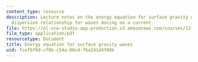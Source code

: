 ```yaml
---
content_type: resource
description: Lecture notes on the energy equation for surface gravity waves and the
  dispersion relationship for waves moving on a current.
file: https://ol-ocw-studio-app-production.s3.amazonaws.com/courses/12-802-wave-motion-in-the-ocean-and-the-atmosphere-spring-2008/fcef6f0dcf0bc54a80cdf6a2d1d4f08b_MIT12_802S08_lec04.pdf
file_type: application/pdf
resourcetype: Document
title: Energy equation for surface gravity waves
uid: fcef6f0d-cf0b-c54a-80cd-f6a2d1d4f08b
---
```

